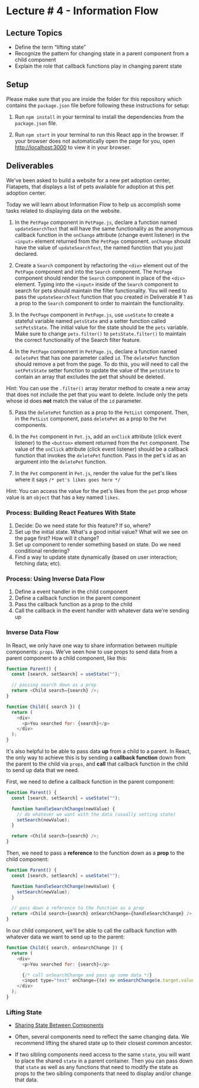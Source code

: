 # Lecture # 4 - Information Flow

## Lecture Topics

- Define the term “lifting state”
- Recognize the pattern for changing state in a parent component from a child component
- Explain the role that callback functions play in changing parent state

## Setup

Please make sure that you are inside the folder for this repository which contains the `package.json` file before following these instructions for setup:

1. Run `npm install` in your terminal to install the dependencies from the `package.json` file.

2. Run `npm start` in your terminal to run this React app in the browser. If your browser does not automatically open the page for you, open [http://localhost:3000](http://localhost:3000) to view it in your browser.

## Deliverables

We've been asked to build a website for a new pet adoption center, Flatapets, that displays a list of pets available for adoption at this pet adoption center.

Today we will learn about Information Flow to help us accomplish some tasks related to displaying data on the website.

1. In the `PetPage` component in `PetPage.js`, declare a function named `updateSearchText` that will have the same functionality as the anonymous callback function in the `onChange` attribute (change event listener) in the `<input>` element returned from the `PetPage` component. `onChange` should have the value of `updateSearchText`, the named function that you just declared.

2. Create a `Search` component by refactoring the `<div>` element out of the `PetPage` component and into the `Search` component. The `PetPage` component should render the `Search` component in place of the `<div>` element. Typing into the `<input>` inside of the `Search` component to search for pets should maintain the filter functionality. You will need to pass the `updateSearchText` function that you created in Deliverable # 1 as a prop to the `Search` component to order to maintain the functionality.

3. In the `PetPage` component in `PetPage.js`, use `useState` to create a stateful variable named `petsState` and a setter function called `setPetsState`. The initial value for the state should be the `pets` variable. Make sure to change `pets.filter()` to `petsState.filter()` to maintain the correct functionality of the Search filter feature.

4. In the `PetPage` component in `PetPage.js`, declare a function named `deletePet` that has one parameter called `id`. The `deletePet` function should remove a pet from the page. To do this, you will need to call the `setPetsState` setter function to update the value of the `petsState` to contain an array that excludes the pet that should be deleted.

Hint: You can use the `.filter()` array iterator method to create a new array that does not include the pet that you want to delete. Include only the pets whose id does **not** match the value of the `id` parameter.

5. Pass the `deletePet` function as a prop to the `PetList` component. Then, in the `PetList` component, pass `deletePet` as a prop to the `Pet` components.

6. In the `Pet` component in `Pet.js`, add an `onClick` attribute (click event listener) to the `<button>` element returned from the `Pet` component. The value of the `onClick` attribute (click event listener) should be a callback function that invokes the `deletePet` function. Pass in the pet's id as an argument into the `deletePet` function.

7. In the `Pet` component in `Pet.js`, render the value for the pet's likes where it says `/* pet's likes goes here */`

Hint: You can access the value for the pet's likes from the `pet` prop whose value is an `object` that has a key named `likes`.

### Process: Building React Features With State

1. Decide: Do we need state for this feature? If so, where?
2. Set up the initial state. What's a good initial value? What will we see on the page first? How will it change?
3. Set up component to render something based on state. Do we need conditional rendering?
4. Find a way to update state dynamically (based on user interaction; fetching data; etc).

### Process: Using Inverse Data Flow

1. Define a event handler in the child component
2. Define a callback function in the parent component
3. Pass the callback function as a prop to the child
4. Call the callback in the event handler with whatever data we're sending up

### Inverse Data Flow

In React, we only have one way to share information between multiple components:
`props`. We've seen how to use props to send data from a parent component to a child component, like this:

```js
function Parent() {
  const [search, setSearch] = useState("");

  // passing search down as a prop
  return <Child search={search} />;
}

function Child({ search }) {
  return (
    <div>
      <p>You searched for: {search}</p>
    </div>
  );
}
```

It's also helpful to be able to pass data **up** from a child to a parent. In
React, the only way to achieve this is by sending a **callback function** down
from the parent to the child via `props`, and **call** that callback function in
the child to send up data that we need.

First, we need to define a callback function in the parent component:

```js
function Parent() {
  const [search, setSearch] = useState("");

  function handleSearchChange(newValue) {
    // do whatever we want with the data (usually setting state)
    setSearch(newValue);
  }

  return <Child search={search} />;
}
```

Then, we need to pass a **reference** to the function down as a **prop** to the
child component:

```js
function Parent() {
  const [search, setSearch] = useState("");

  function handleSearchChange(newValue) {
    setSearch(newValue);
  }

  // pass down a reference to the function as a prop
  return <Child search={search} onSearchChange={handleSearchChange} />;
}
```

In our child component, we'll be able to call the callback function with
whatever data we want to send up to the parent:

```js
function Child({ search, onSearchChange }) {
  return (
    <div>
      <p>You searched for: {search}</p>

      {/* call onSearchChange and pass up some data */}
      <input type="text" onChange={(e) => onSearchChange(e.target.value)} />
    </div>
  );
}
```

### Lifting State

- [Sharing State Between Components](https://react.dev/learn/sharing-state-between-components)

- Often, several components need to reflect the same changing data. We recommend lifting the shared state up to their closest common ancestor.
- If two sibling components need access to the same `state`, you will want to place the shared `state` in a parent container. Then you can pass down that `state` as well as any functions that need to modify the state as props to the two sibling components that need to display and/or change that data.
